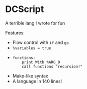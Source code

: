 # DCScript
A terrible lang I wrote for fun

Features:
  - Flow control with `if` and `go`
  - `%variables = true`
  - ```
    functions:
        print With %ARG_0
        call functions "recursion!"
    ```
  - Make-like syntax
  - A language in 140 lines!
